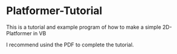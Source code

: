 # Platformer-Tutorial
This is a tutorial and example program of how to make a simple 2D-Platformer in VB

I recommend usind the PDF to complete the tutorial.
